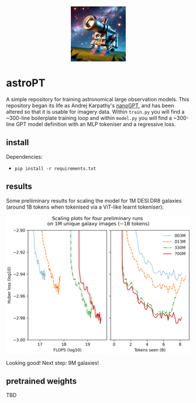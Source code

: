 <p align="center">
    <img src="assets/emoji.png" alt="earthPT" width="150"/>
</p>

# astroPT

A simple repository for training astronomical large observation models. This
repository began its life as Andrej Karpathy's
[nanoGPT](https://github.com/karpathy/nanoGPT), and has been altered so that it
is usable for imagery data.  Within `train.py` you will find a ~300-line
boilerplate training loop and within `model.py` you will find a ~300-line GPT
model definition with an MLP tokeniser and a regressive loss.

## install

Dependencies:

- `pip install -r requirements.txt`

## results

Some preliiminary results for scaling the model for 1M DESI DR8 galaxies
(around 1B tokens when tokenised via a ViT-like learnt tokeniser):

<p align="center">
    <img src="explore/scaling.png" alt="scaling" width="512"/>
</p>

Looking good! Next step: 9M galaxies!

## pretrained weights

TBD

